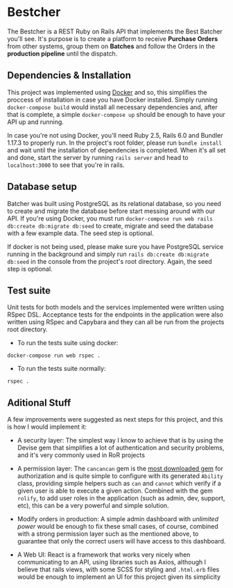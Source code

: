 # Bestcher

The Bestcher is a REST Ruby on Rails API that implements the Best Batcher you'll see. It's purpose is to create a platform to receive **Purchase Orders** from other systems, group them on **Batches** and follow the Orders in the **production pipeline** until the dispatch.

## Dependencies & Installation

This project was implemented using [Docker](https://www.docker.com/) and so, this simplifies the proccess of installation in case you have Docker installed. Simply running `docker-compose build` would install all necessary dependencies and, after that is complete, a simple `docker-compose up` should be enough to have your API up and running.

In case you're not using Docker, you'll need Ruby 2.5, Rails 6.0 and Bundler 1.17.3 to properly run. In the project's root folder, please run `bundle install` and wait until the installation of dependencies is completed. When it's all set and done, start the server by running `rails server` and head to `localhost:3000` to see that you're in rails.

## Database setup

Batcher was built using PostgreSQL as its relational database, so you need to create and migrate the database before start messing around with our API. If you're using Docker, you must run `docker-compose run web rails db:create db:migrate db:seed` to create, migrate and seed the database with a few example data. The seed step is optional.

If docker is not being used, please make sure you have PostgreSQL service running in the background and simply run `rails db:create db:migrate db:seed` in the console from the project's root directory. Again, the seed step is optional.

## Test suite

Unit tests for both models and the services implemented were written using RSpec DSL. Acceptance tests for the endpoints in the application were also written using RSpec and Capybara and they can all be run from the projects root directory.

- To run the tests suite using docker:
```
docker-compose run web rspec .
```

- To run the tests suite normally:
```
rspec .
```

## Aditional Stuff

A few improvements were suggested as next steps for this project, and this is how I would implement it:

- A security layer: The simplest way I know to achieve that is by using the Devise gem that simplifies a lot of authentication and security problems, and it's very commonly used in RoR projects

- A permission layer: The `cancancan` gem is the [most downloaded gem](https://www.ruby-toolbox.com/categories/rails_authorization) for authorization and is quite simple to configure with its generated `Ability` class, providing simple helpers such as `can` and `cannot` which verify if a given user is able to execute a given action. Combined with the gem `rolify`, to add user roles in the application (such as admin, dev, support, etc), this can be a very powerful and simple solution.

- Modify orders in production: A simple admin dashboard with *unlimited power* would be enough to fix these small cases, of course, combined with a strong permission layer such as the mentioned above, to guarantee that only the correct users will have access to this dashboard.

- A Web UI: React is a framework that works very nicely when communicating to an API, using libraries such as Axios, although I believe that rails views, with some SCSS for styling and `.html.erb` files would be enough to implement an UI for this project given its simplicity
